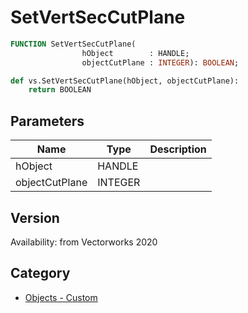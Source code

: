 # SetVertSecCutPlane

```pascal
FUNCTION SetVertSecCutPlane(
				hObject        : HANDLE;
				objectCutPlane : INTEGER): BOOLEAN;
```

```python
def vs.SetVertSecCutPlane(hObject, objectCutPlane):
    return BOOLEAN
```

## Parameters
|Name|Type|Description|
|---|---|---|
|hObject|HANDLE|   |
|objectCutPlane|INTEGER|   |

## Version
Availability: from Vectorworks 2020

## Category
* [Objects - Custom](../Categories/Objects%20-%20Custom.md)
